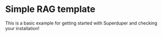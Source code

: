# Simple RAG template

This is a basic example for getting started with Superduper and checking your installation!
